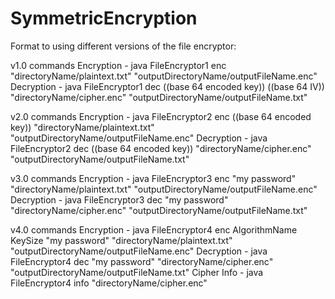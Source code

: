 # SymmetricEncryption

Format to using different versions of the file encryptor:

v1.0 commands
Encryption - java FileEncryptor1 enc "directoryName/plaintext.txt" "outputDirectoryName/outputFileName.enc"
Decryption - java FileEncryptor1 dec ((base 64 encoded key)) ((base 64 IV)) "directoryName/cipher.enc" "outputDirectoryName/outputFileName.txt"

v2.0 commands
Encryption - java FileEncryptor2 enc ((base 64 encoded key)) "directoryName/plaintext.txt" "outputDirectoryName/outputFileName.enc"
Decryption - java FileEncryptor2 dec ((base 64 encoded key)) "directoryName/cipher.enc" "outputDirectoryName/outputFileName.txt"

v3.0 commands
Encryption - java FileEncryptor3 enc "my password" "directoryName/plaintext.txt" "outputDirectoryName/outputFileName.enc"
Decryption - java FileEncryptor3 dec "my password" "directoryName/cipher.enc" "outputDirectoryName/outputFileName.txt"

v4.0 commands
Encryption - java FileEncryptor4 enc AlgorithmName KeySize "my password" "directoryName/plaintext.txt" "outputDirectoryName/outputFileName.enc"
Decryption - java FileEncryptor4 dec "my password" "directoryName/cipher.enc" "outputDirectoryName/outputFileName.txt"
Cipher Info - java FileEncryptor4 info "directoryName/cipher.enc"
